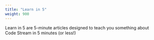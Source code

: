 ```yaml
---
title: "Learn in 5"
weight: 900
---
```


Learn in 5 are 5-minute articles designed to teach you something about Code Stream in 5 minutes (or less!)

<!-- toc-tree -->